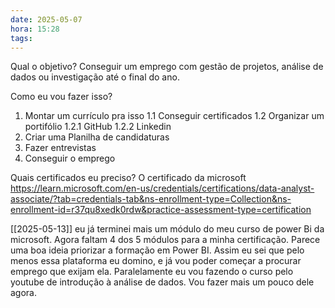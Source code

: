 ```yaml
---
date: 2025-05-07
hora: 15:28
tags:
---
```

Qual o objetivo? Conseguir um emprego com gestão de projetos, análise de dados ou investigação até o final do ano. 

Como eu vou fazer isso?

1. Montar um currículo pra isso
	1.1 Conseguir certificados
	1.2 Organizar um portifólio
		1.2.1 GitHub
		1.2.2 Linkedin
2. Criar uma Planilha de candidaturas
3. Fazer entrevistas
4. Conseguir o emprego


Quais certificados eu preciso?
	O certificado da microsoft 
https://learn.microsoft.com/en-us/credentials/certifications/data-analyst-associate/?tab=credentials-tab&ns-enrollment-type=Collection&ns-enrollment-id=r37qu8xedk0rdw&practice-assessment-type=certification


[[2025-05-13]] eu já terminei mais um módulo do meu curso de power Bi da microsoft. Agora faltam 4 dos 5 módulos para a minha certificação. Parece uma boa ideia priorizar a formação em Power BI. Assim eu sei que pelo menos essa plataforma eu domino, e já vou poder começar a procurar emprego que exijam ela. Paralelamente eu vou fazendo o curso pelo youtube de introdução à análise de dados. Vou fazer mais um pouco dele agora. 